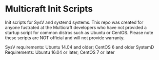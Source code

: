 # Multicraft Init Scripts #

Init scripts for SysV and systemd systems. This repo was created for anyone fustrated at the Multicraft developers who have not provided a 
startup script for common distros such as Ubuntu or CentOS. Please note these scripts are NOT official and will not provide warranty.


SysV requirements: Ubuntu 14.04 and older; CentOS 6 and older
SystemD Requirements: Ubuntu 16.04 or later; CentOS 7 or later

